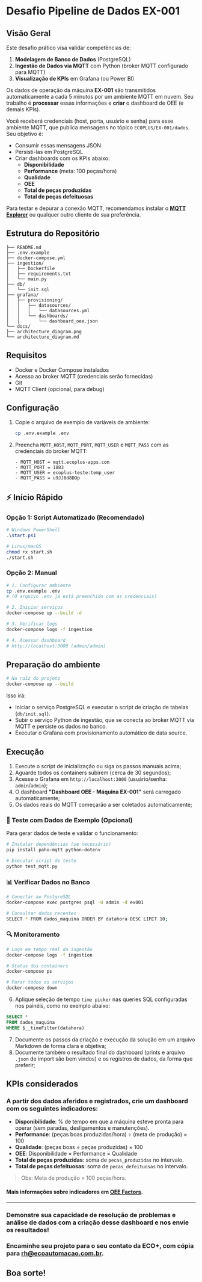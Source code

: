 # Desafio Pipeline de Dados EX-001

## Visão Geral
Este desafio prático visa validar competências de:

1. **Modelagem de Banco de Dados** (PostgreSQL)
2. **Ingestão de Dados via MQTT** com Python (broker MQTT configurado para MQTT)
3. **Visualização de KPIs** em Grafana (ou Power BI)

Os dados de operação da máquina **EX-001** são transmitidos automaticamente a cada 5 minutos por um ambiente MQTT em nuvem. Seu trabalho é **processar** essas informações e **criar** o dashboard de OEE (e demais KPIs).

Você receberá credenciais (host, porta, usuário e senha) para esse ambiente MQTT, que publica mensagens no tópico `ECOPLUS/EX-001/dados`. Seu objetivo é:

- Consumir essas mensagens JSON
- Persisti-las em PostgreSQL
- Criar dashboards com os KPIs abaixo:
  - **Disponibilidade**
  - **Performance** (meta: 100 peças/hora)
  - **Qualidade**
  - **OEE**
  - **Total de peças produzidas**
  - **Total de peças defeituosas**

Para testar e depurar a conexão MQTT, recomendamos instalar o [**MQTT Explorer**](https://mqtt-explorer.com) ou qualquer outro cliente de sua preferência.

## Estrutura do Repositório

```
├── README.md
├── .env.example
├── docker-compose.yml
├── ingestion/
│   ├── Dockerfile
│   ├── requirements.txt
│   └── main.py
├── db/
│   └── init.sql
├── grafana/
│   ├── provisioning/
│   │   ├── datasources/
│   │   │   └── datasources.yml
│   │   └── dashboards/
│   │       └── dashboard_oee.json
└── docs/
├── architecture_diagram.png
└── architecture_diagram.md
```

## Requisitos
- Docker e Docker Compose instalados
- Acesso ao broker MQTT (credenciais serão fornecidas)
- Git
- MQTT Client (opcional, para debug)

## Configuração
1. Copie o arquivo de exemplo de variáveis de ambiente:
    ```bash
    cp .env.example .env
    ```

2. Preencha `MQTT_HOST`, `MQTT_PORT`, `MQTT_USER` e `MQTT_PASS` com as credenciais do broker MQTT:
    ```
    - MQTT_HOST = mqtt.ecoplus-apps.com
    - MQTT_PORT = 1883
    - MQTT_USER = ecoplus-teste:temp_user
    - MQTT_PASS = u9JJ8d8DOp
    ```

## ⚡ Início Rápido

### Opção 1: Script Automatizado (Recomendado)

```powershell
# Windows PowerShell
.\start.ps1
```

```bash
# Linux/macOS
chmod +x start.sh
./start.sh
```

### Opção 2: Manual

```bash
# 1. Configurar ambiente
cp .env.example .env
# (O arquivo .env já está preenchido com as credenciais)

# 2. Iniciar serviços
docker-compose up --build -d

# 3. Verificar logs
docker-compose logs -f ingestion

# 4. Acessar dashboard
# http://localhost:3000 (admin/admin)
```

## Preparação do ambiente

```bash
# Na raiz do projeto
docker-compose up --build
```

Isso irá:

* Iniciar o serviço PostgreSQL e executar o script de criação de tabelas (`db/init.sql`).
* Subir o serviço Python de ingestão, que se conecta ao broker MQTT via MQTT e persiste os dados no banco.
* Executar o Grafana com provisionamento automático de data source.

## Execução

1. Execute o script de inicialização ou siga os passos manuais acima;
2. Aguarde todos os containers subirem (cerca de 30 segundos);
3. Acesse o Grafana em `http://localhost:3000` (usuário/senha: `admin`/`admin`);
4. O dashboard **"Dashboard OEE - Máquina EX-001"** será carregado automaticamente;
5. Os dados reais do MQTT começarão a ser coletados automaticamente;

### 🧪 Teste com Dados de Exemplo (Opcional)

Para gerar dados de teste e validar o funcionamento:

```bash
# Instalar dependências (se necessário)
pip install paho-mqtt python-dotenv

# Executar script de teste
python test_mqtt.py
```

### 📊 Verificar Dados no Banco

```bash
# Conectar ao PostgreSQL
docker-compose exec postgres psql -U admin -d ex001

# Consultar dados recentes
SELECT * FROM dados_maquina ORDER BY datahora DESC LIMIT 10;
```

### 🔍 Monitoramento

```bash
# Logs em tempo real da ingestão
docker-compose logs -f ingestion

# Status dos containers
docker-compose ps

# Parar todos os serviços
docker-compose down
```

6. Aplique seleção de tempo `time picker` nas queries SQL configuradas nos painéis, como no exemplo abaixo:
```sql
SELECT *
FROM dados_maquina
WHERE $__timeFilter(datahora)
```
7. Documente os passos da criação e execução da solução em um arquivo Markdown de forma clara e objetiva;
8. Documente também o resultado final do dashboard (prints e arquivo `.json` de import são bem vindos) e os registros de dados, da forma que preferir;

## KPIs considerados

### A partir dos dados aferidos e registrados, crie um dashboard com os seguintes indicadores:

* **Disponibilidade**: % de tempo em que a máquina esteve pronta para operar (sem paradas, desligamentos e manutenções).
* **Performance**: (peças boas produzidas/hora) ÷ (meta de produção) × 100
* **Qualidade**: (peças boas ÷ peças produzidas) × 100
* **OEE**: Disponibilidade × Performance × Qualidade
* **Total de peças produzidas**: soma de `pecas_produzidas` no intervalo.
* **Total de peças defeituosas**: soma de `pecas_defeituosas` no intervalo.
> Obs: Meta de produção = 100 peças/hora.

#### Mais informações sobre indicadores em [OEE Factors](https://www.oee.com/oee-factors).

---
 
### Demonstre sua capacidade de resolução de problemas e análise de dados com a criação desse dashboard e nos envie os resultados! 
### Encaminhe seu projeto para o seu contato da ECO+, com cópia para rh@ecoautomacao.com.br. 
## Boa sorte!
